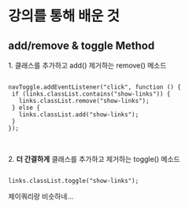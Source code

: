 <h1>강의를 통해 배운 것</h1>
<h2>add/remove & toggle Method</h2>
<p>1. 클래스를 추가하고 add() 제거하는 remove() 메소드</p>
<pre><code>
navToggle.addEventListener("click", function () {
 if (links.classList.contains("show-links")) {
   links.classList.remove("show-links");
 } else {
   links.classList.add("show-links");
 }
});
</code></pre><br>
<p>2. <strong>더 간결하게</strong> 클래스를 추가하고 제거하는 toggle() 메소드</p>
<pre><code>
links.classList.toggle("show-links");
</code></pre>

제이쿼리랑 비슷하네...